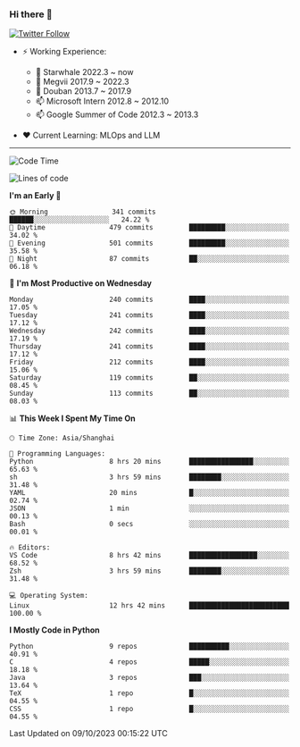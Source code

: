 ### Hi there 👋

[![Twitter Follow](https://img.shields.io/twitter/follow/tianweidut?style=social)](https://twitter.com/tianweidut)

- ⚡ Working Experience:
  - 🔭 Starwhale 2022.3 ~ now
  - 🌱 Megvii 2017.9 ~ 2022.3
  - 🌱 Douban 2013.7 ~ 2017.9
  - 📫 Microsoft Intern 2012.8 ~ 2012.10
  - 📫 Google Summer of Code 2012.3 ~ 2013.3

- ❤️ Current Learning: MLOps and LLM

---
<!--START_SECTION:waka-->
![Code Time](http://img.shields.io/badge/Code%20Time-4%2C551%20hrs%2052%20mins-blue)

![Lines of code](https://img.shields.io/badge/From%20Hello%20World%20I%27ve%20Written-1.2%20million%20lines%20of%20code-blue)

**I'm an Early 🐤** 

```text
🌞 Morning                341 commits         ██████░░░░░░░░░░░░░░░░░░░   24.22 % 
🌆 Daytime                479 commits         █████████░░░░░░░░░░░░░░░░   34.02 % 
🌃 Evening                501 commits         █████████░░░░░░░░░░░░░░░░   35.58 % 
🌙 Night                  87 commits          ██░░░░░░░░░░░░░░░░░░░░░░░   06.18 % 
```
📅 **I'm Most Productive on Wednesday** 

```text
Monday                   240 commits         ████░░░░░░░░░░░░░░░░░░░░░   17.05 % 
Tuesday                  241 commits         ████░░░░░░░░░░░░░░░░░░░░░   17.12 % 
Wednesday                242 commits         ████░░░░░░░░░░░░░░░░░░░░░   17.19 % 
Thursday                 241 commits         ████░░░░░░░░░░░░░░░░░░░░░   17.12 % 
Friday                   212 commits         ████░░░░░░░░░░░░░░░░░░░░░   15.06 % 
Saturday                 119 commits         ██░░░░░░░░░░░░░░░░░░░░░░░   08.45 % 
Sunday                   113 commits         ██░░░░░░░░░░░░░░░░░░░░░░░   08.03 % 
```


📊 **This Week I Spent My Time On** 

```text
🕑︎ Time Zone: Asia/Shanghai

💬 Programming Languages: 
Python                   8 hrs 20 mins       ████████████████░░░░░░░░░   65.63 % 
sh                       3 hrs 59 mins       ████████░░░░░░░░░░░░░░░░░   31.48 % 
YAML                     20 mins             █░░░░░░░░░░░░░░░░░░░░░░░░   02.74 % 
JSON                     1 min               ░░░░░░░░░░░░░░░░░░░░░░░░░   00.13 % 
Bash                     0 secs              ░░░░░░░░░░░░░░░░░░░░░░░░░   00.01 % 

🔥 Editors: 
VS Code                  8 hrs 42 mins       █████████████████░░░░░░░░   68.52 % 
Zsh                      3 hrs 59 mins       ████████░░░░░░░░░░░░░░░░░   31.48 % 

💻 Operating System: 
Linux                    12 hrs 42 mins      █████████████████████████   100.00 % 
```

**I Mostly Code in Python** 

```text
Python                   9 repos             ██████████░░░░░░░░░░░░░░░   40.91 % 
C                        4 repos             █████░░░░░░░░░░░░░░░░░░░░   18.18 % 
Java                     3 repos             ███░░░░░░░░░░░░░░░░░░░░░░   13.64 % 
TeX                      1 repo              █░░░░░░░░░░░░░░░░░░░░░░░░   04.55 % 
CSS                      1 repo              █░░░░░░░░░░░░░░░░░░░░░░░░   04.55 % 
```




 Last Updated on 09/10/2023 00:15:22 UTC
<!--END_SECTION:waka-->
